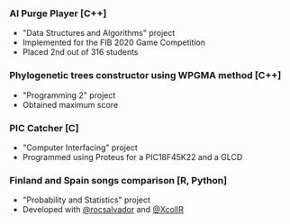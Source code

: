 ### AI Purge Player [C++]
- "Data Structures and Algorithms" project
- Implemented for the FIB 2020 Game Competition 
- Placed 2nd out of 316 students


### Phylogenetic trees constructor using WPGMA method [C++]
- "Programming 2" project
- Obtained maximum score


### PIC Catcher [C]
- "Computer Interfacing" project
- Programmed using Proteus for a PIC18F45K22 and a GLCD


### Finland and Spain songs comparison [R, Python]
- "Probability and Statistics" project
- Developed with [@rocsalvador](https://github.com/rocsalvador) and [@XcollR](https://github.com/XcollR)
